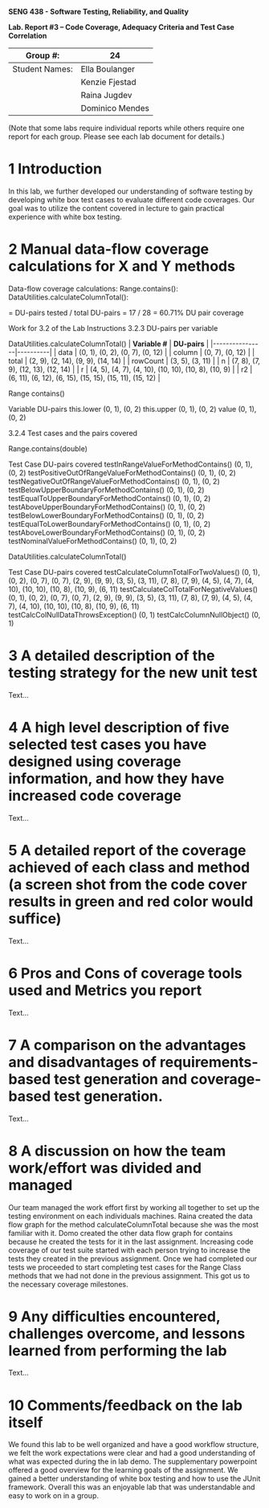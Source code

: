 **SENG 438 - Software Testing, Reliability, and Quality**

**Lab. Report #3 – Code Coverage, Adequacy Criteria and Test Case Correlation**

| Group \#:      |  24   |
| -------------- | --- |
| Student Names: |  Ella Boulanger   |
|                |  Kenzie Fjestad   |
|                |  Raina Jugdev   |
|                |  Dominico Mendes   |

(Note that some labs require individual reports while others require one report
for each group. Please see each lab document for details.)

# 1 Introduction

In this lab, we further developed our understanding of software testing by developing white box test cases to evaluate different code coverages. Our goal was to utilize the content covered in lecture to gain practical experience with white box testing.

# 2 Manual data-flow coverage calculations for X and Y methods

Data-flow coverage calculations:
Range.contains():
DataUtilities.calculateColumnTotal(): 

= DU-pairs tested / total DU-pairs 
= 17 / 28 = 60.71% DU pair coverage

Work for 3.2 of the Lab Instructions
3.2.3 DU-pairs per variable

DataUtilities.calculateColumnTotal()
| **Variable #** | **DU-pairs**  |
|----------------|----------|
| data | (0, 1), (0, 2), (0, 7), (0, 12) |
| column | (0, 7), (0, 12) |
| total | (2, 9), (2, 14), (9, 9), (14, 14) |
| rowCount | (3, 5), (3, 11) |
| n | (7, 8), (7, 9), (12, 13), (12, 14) |
| r | (4, 5), (4, 7), (4, 10), (10, 10), (10, 8), (10, 9) |
| r2 | (6, 11), (6, 12), (6, 15), (15, 15), (15, 11), (15, 12) |

Range contains()

Variable
DU-pairs
this.lower
(0, 1), (0, 2)
this.upper
(0, 1), (0, 2)
value
(0, 1), (0, 2)



3.2.4 Test cases and the pairs covered


Range.contains(double)

Test Case
DU-pairs covered
testInRangeValueForMethodContains()
(0, 1), (0, 2)
testPositiveOutOfRangeValueForMethodContains()
(0, 1), (0, 2)
testNegativeOutOfRangeValueForMethodContains()
(0, 1), (0, 2)
testBelowUpperBoundaryForMethodContains()
(0, 1), (0, 2)
testEqualToUpperBoundaryForMethodContains()
(0, 1), (0, 2)
testAboveUpperBoundaryForMethodContains()
(0, 1), (0, 2)
testBelowLowerBoundaryForMethodContains()
(0, 1), (0, 2)
testEqualToLowerBoundaryForMethodContains()
(0, 1), (0, 2)
testAboveLowerBoundaryForMethodContains()
(0, 1), (0, 2)
testNominalValueForMethodContains()
(0, 1), (0, 2)


DataUtilities.calculateColumnTotal()

Test Case
DU-pairs covered
testCalculateColumnTotalForTwoValues()
(0, 1), (0, 2), (0, 7), (0, 7), (2, 9), (9, 9), (3, 5), (3, 11), (7, 8), (7, 9), (4, 5), (4, 7), (4, 10), (10, 10), (10, 8), (10, 9), (6, 11)
testCalculateColTotalForNegativeValues()
(0, 1), (0, 2), (0, 7), (0, 7), (2, 9), (9, 9), (3, 5), (3, 11), (7, 8), (7, 9), (4, 5), (4, 7), (4, 10), (10, 10), (10, 8), (10, 9), (6, 11)
testCalcColNullDataThrowsException()
(0, 1)
testCalcColumnNullObject()
(0, 1)



# 3 A detailed description of the testing strategy for the new unit test

Text…

# 4 A high level description of five selected test cases you have designed using coverage information, and how they have increased code coverage

Text…

# 5 A detailed report of the coverage achieved of each class and method (a screen shot from the code cover results in green and red color would suffice)

Text…

# 6 Pros and Cons of coverage tools used and Metrics you report

Text…

# 7 A comparison on the advantages and disadvantages of requirements-based test generation and coverage-based test generation.

Text…

# 8 A discussion on how the team work/effort was divided and managed

Our team managed the work effort first by working all together to set up the testing environment on each individuals machines. Raina created the data flow graph for the method calculateColumnTotal because she was the most familiar with it. Domo created the other data flow graph for contains because he created the tests for it in the last assignment. Increasing code coverage of our test suite started with each person trying to increase the tests they created in the previous assignment. Once we had completed our tests we proceeded to start completing test cases for the Range Class methods that we had not done in the previous assignment. This got us to the necessary coverage milestones.

# 9 Any difficulties encountered, challenges overcome, and lessons learned from performing the lab

Text…

# 10 Comments/feedback on the lab itself

We found this lab to be well organized and have a good workflow structure, we felt the work expectations were clear and had a good understanding of what was expected during the in lab demo. The supplementary powerpoint offered a good overview for the learning goals of the assignment.  We gained a better understanding of white box testing and how to use the JUnit framework. Overall this was an enjoyable lab that was understandable and easy to work on in a group.
